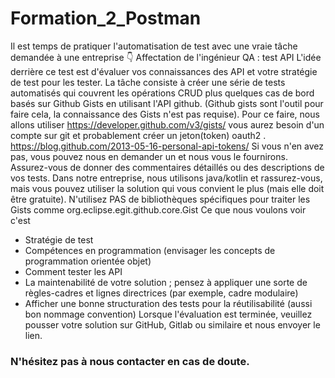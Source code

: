 # Formation_2_Postman
Il est temps de pratiquer l'automatisation de test avec une vraie tâche demandée à une entreprise 👇
Affectation de l'ingénieur QA : test API
L'idée derrière ce test est d'évaluer vos connaissances des API et votre stratégie de test pour les tester.
La tâche consiste à créer une série de tests automatisés qui couvrent les opérations CRUD plus quelques cas de bord basés sur Github Gists en utilisant l'API github. (Github gists sont l'outil pour faire cela, la connaissance des Gists n'est pas requise).
Pour ce faire, nous allons utiliser https://developer.github.com/v3/gists/ vous aurez besoin d'un compte sur git et probablement créer un jeton(token) oauth2 .
https://blog.github.com/2013-05-16-personal-api-tokens/
Si vous n'en avez pas, vous pouvez nous en demander un et nous vous le fournirons. Assurez-vous de donner des commentaires détaillés ou des descriptions de vos tests.
Dans notre entreprise, nous utilisons java/kotlin et rassurez-vous, mais vous pouvez utiliser la solution qui vous convient le plus (mais elle doit être gratuite).
N'utilisez PAS de bibliothèques spécifiques pour traiter les Gists comme org.eclipse.egit.github.core.Gist
Ce que nous voulons voir c'est
- Stratégie de test
- Compétences en programmation (envisager les concepts de programmation orientée objet)
- Comment tester les API
- La maintenabilité de votre solution ; pensez à appliquer une sorte de règles-cadres et lignes directrices (par exemple, cadre modulaire)
- Afficher une bonne structuration des tests pour la réutilisabilité (aussi bon nommage convention)
Lorsque l'évaluation est terminée, veuillez pousser votre solution sur GitHub, Gitlab ou similaire et nous envoyer le lien. 
### N'hésitez pas à nous contacter en cas de doute.
